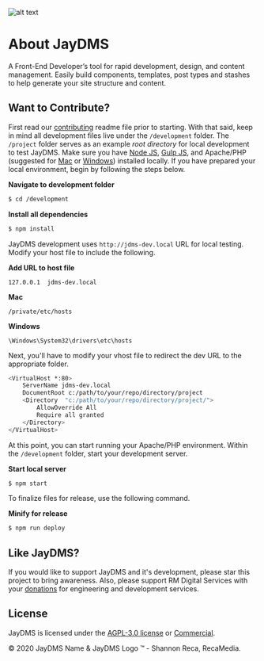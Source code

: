 ![alt text](http://jaydms.com/img/github_cover.jpg "JayDMS")

# About JayDMS

A Front-End Developer’s tool for rapid development, design, and content management. Easily build components, templates, post types and stashes to help generate your site structure and content.

## Want to Contribute?

First read our [contributing](https://github.com/RecaMedia/JayDMS-Dev/blob/master/CONTRIBUTING.md) readme file prior to starting. With that said, keep in mind all development files live under the `/development` folder. The `/project` folder serves as an example _root directory_ for local development to test JayDMS. Make sure you have [Node JS](https://nodejs.org/en/), [Gulp JS](https://gulpjs.com/), and Apache/PHP (suggested for [Mac](https://www.mamp.info/en/) or [Windows](http://www.wampserver.com/en/download-wampserver-64bits/)) installed locally. If you have prepared your local environment, begin by following the steps below.

**Navigate to development folder**
```sh
$ cd /development
```
**Install all dependencies**
```sh
$ npm install
```

JayDMS development uses `http://jdms-dev.local` URL for local testing. Modify your host file to include the following.

**Add URL to host file**

`127.0.0.1	jdms-dev.local`

**Mac**

`/private/etc/hosts`

**Windows**

`\Windows\System32\drivers\etc\hosts`

Next, you'll have to modify your vhost file to redirect the dev URL to the appropriate folder.

```sh
<VirtualHost *:80>
	ServerName jdms-dev.local
	DocumentRoot c:/path/to/your/repo/directory/project
	<Directory  "c:/path/to/your/repo/directory/project/">
		AllowOverride All
		Require all granted
	</Directory>
</VirtualHost>
```

At this point, you can start running your Apache/PHP environment. Within the `/development` folder, start your development server.

**Start local server**
```sh
$ npm start
```

To finalize files for release, use the following command.

**Minify for release**
```sh
$ npm run deploy
```

## Like JayDMS?

If you would like to support JayDMS and it's development, please star this project to bring awareness. Also, please support RM Digital Services with your [donations](https://github.com/sponsors/RecaMedia) for engineering and development services.

## License

JayDMS is licensed under the [AGPL-3.0 license](https://opensource.org/licenses/agpl-3.0) or [Commercial](http://jaydms.com/page/commercial).

&copy; 2020 JayDMS Name & JayDMS Logo &trade; - Shannon Reca, RecaMedia.
